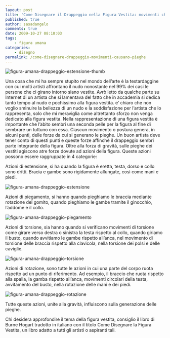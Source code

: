 ```yaml
---
layout: post
title: 'Come Disegnare il Drappeggio nella Figura Vestita: movimenti che generano le pieghe.'
published: true
author: sasadangelo
comments: true
date: 2009-10-27 08:10:03
tags:
    - figura umana
categories:
    - disegno
permalink: /come-disegnare-drappeggio-movimenti-causano-pieghe
---
```

![figura-umana-drappeggio-estensione-thumb][1]


  Una cosa che mi ha sempre stupito nel mondo dell&#8217;arte è la testardaggine con cui molti artisti affrontano il nudo nonostante nel 99% dei casi le persone che ci girano intorno siano vestite. Avrò letto da qualche parte su Internet di un artista che si lamentava del fatto che in accademia si dedica tanto tempo al nudo e pochissimo alla figura vestita. e&#8217; chiaro che non voglio sminuire la bellezza di un nudo e la soddisfazione per l&#8217;artista che lo rappresenta, solo che mi meraviglia come altrettanto sforzo non venga dedicato alla figura vestita. Nella rappresentazione di una figura vestita è importante che l&#8217;abito sembri una seconda pelle per la figura al fine di sembrare un tuttuno con essa. Ciascun movimento o postura genera, in alcuni punti, delle forze da cui si generano le pieghe. Un buon artista deve tener conto di questi punti e queste forze affinchè il drappeggio sembri parte integrante della figura. Oltre alla forza di gravità, sulle pieghe dei vestiti agiscono atre forze dovute ad azioni della figura. Queste azioni possono essere raggruppate in 4 categorie:



  Azioni di estensione, si ha quando la figura è eretta, testa, dorso e collo sono dritti. Bracia e gambe sono rigidamente allungate, così come mani e piedi.


![figura-umana-drappeggio-estensione][2]


  Azioni di piegamento, si hanno quando pieghiamo le braccia mediante rotazione del gomito, quando pieghiamo le gambe tramite il ginocchio, l&#8217;addome e il collo.


![figura-umana-drappeggio-piegamento][3]


  Azioni di torsione, sia hanno quando si verificano movimenti di torsione come girare verso destra o sinistra la testa rispetto al collo, quando giriamo il busto, quando avvitiamo le gambe rispetto all&#8217;anca, nel movimento di torsione delle braccia rispetto alla clavicola, nella torsione dei polsi e delle caviglie.


![figura-umana-drappeggio-torsione][4]


  Azioni di rotazione, sono tutte le azioni in cui una parte del corpo ruota rispetto ad un punto di riferimento. Ad esempio, il braccio che ruota rispetto alla spalla, la gamba rispetto all&#8217;anca, movimenti circolari della testa, avvitamento del busto, nella rotazione delle mani e dei piedi.


![figura-umana-drappeggio-rotazione][5]


  Tutte queste azioni, unite alla gravità, influiscono sulla generazione delle pieghe.



  Chi desidera approfondire il tema della figura vestita, consiglio il libro di Burne Hogart tradotto in italiano con il titolo Come Disegnare la Figura Vestita, un libro adatto a tutti gli artisti o aspiranti tali.


 [1]: https://www.disegnoepittura.it/wp-content/uploads/figura-umana-drappeggio-estensione-thumb.jpg "figura-umana-drappeggio-estensione-thumb"
 [2]: https://www.disegnoepittura.it/wp-content/uploads/figura-umana-drappeggio-estensione.jpg "figura-umana-drappeggio-estensione"
 [3]: https://www.disegnoepittura.it/wp-content/uploads/figura-umana-drappeggio-piegamento.jpg "figura-umana-drappeggio-piegamento"
 [4]: https://www.disegnoepittura.it/wp-content/uploads/figura-umana-drappeggio-torsione.jpg "figura-umana-drappeggio-torsione"
 [5]: https://www.disegnoepittura.it/wp-content/uploads/figura-umana-drappeggio-rotazione.jpg "figura-umana-drappeggio-rotazione"